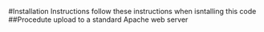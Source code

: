 #Installation Instructions
follow these instructions when isntalling this code
##Procedute
upload to a standard Apache web server